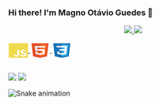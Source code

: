 ### Hi there! I'm Magno Otávio Guedes 👋
<div align="center">
  <a href="https://github.com/moguedes/">
  <img width="48%" src="https://github-readme-stats.vercel.app/api?username=moguedes&show_icons=true&theme=cobalt2&include_all_commits=true&count_private=true"/>
  <img width="48%" src="https://github-readme-stats.vercel.app/api/top-langs/?username=moguedes&layout=compact&langs_count=7&theme=cobalt2"/>
</div>
<div style="display: inline_block"><br>
  <img align="center" alt="Magno-Js" height="30" width="40" src="https://raw.githubusercontent.com/devicons/devicon/master/icons/javascript/javascript-plain.svg">
  <img align="center" alt="Magno-HTML" height="30" width="40" src="https://raw.githubusercontent.com/devicons/devicon/master/icons/html5/html5-original.svg">
  <img align="center" alt="Magno-CSS" height="30" width="40" src="https://raw.githubusercontent.com/devicons/devicon/master/icons/css3/css3-original.svg">
</div>
 
  ##
  
  <div>
      <a href="https://www.instagram.com/_magnoguedes/" target="_blank"><img src="https://img.shields.io/badge/-Instagram-%23E4405F?style=for-the-badge&logo=instagram&logoColor=white" target="_blank"></a>
        <a href="https://www.linkedin.com/in/magno-ot%C3%A1vio-guedes-253832236/" target="_blank"><img src="https://img.shields.io/badge/-LinkedIn-%230077B5?style=for-the-badge&logo=linkedin&logoColor=white" target="_blank"></a> 
  </div>
  
  ![Snake animation](https://github.com/moguedes/moguedes/blob/main/.github/workflows/main.yml)
